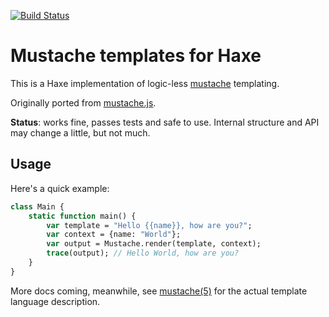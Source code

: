 [![Build Status](https://travis-ci.org/nadako/hxmustache.svg?branch=master)](https://travis-ci.org/nadako/hxmustache)

# Mustache templates for Haxe

This is a Haxe implementation of logic-less [mustache](http://mustache.github.io/) templating.

Originally ported from [mustache.js](https://github.com/janl/mustache.js).

**Status**: works fine, passes tests and safe to use. Internal structure and API may change a little, but not much.

## Usage

Here's a quick example:

```haxe
class Main {
    static function main() {
        var template = "Hello {{name}}, how are you?";
        var context = {name: "World"};
        var output = Mustache.render(template, context);
        trace(output); // Hello World, how are you?
    }
}
```

More docs coming, meanwhile, see [mustache(5)](http://mustache.github.io/mustache.5.html) for the actual template language description.
